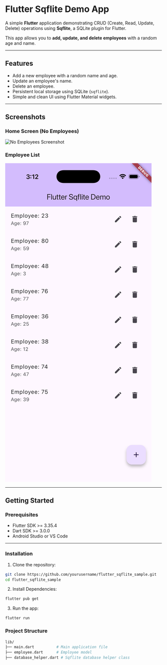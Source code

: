 # Flutter Sqflite Demo App

A simple **Flutter** application demonstrating CRUD (Create, Read, Update, Delete) operations using **Sqflite**, a SQLite plugin for Flutter.

This app allows you to **add, update, and delete employees** with a random age and name.

---

## Features

- Add a new employee with a random name and age.
- Update an employee's name.
- Delete an employee.
- Persistent local storage using SQLite (`sqflite`).
- Simple and clean UI using Flutter Material widgets.

---

## Screenshots

### Home Screen (No Employees)

![No Employees Screenshot](screenshots/no_employees.png)

### Employee List

![Employee List Screenshot](screenshots/employee_list.png)

---

## Getting Started

### Prerequisites

- Flutter SDK >= 3.35.4
- Dart SDK >= 3.0.0
- Android Studio or VS Code

---

### Installation

1. Clone the repository:

```bash
git clone https://github.com/yourusername/flutter_sqflite_sample.git
cd flutter_sqflite_sample
```

2. Install Dependencies:

```bash
flutter pub get
```

3. Run the app:

```bash
flutter run
```


### Project Structure

```bash
lib/
├── main.dart          # Main application file
├── employee.dart      # Employee model
├── database_helper.dart # Sqflite database helper class
```